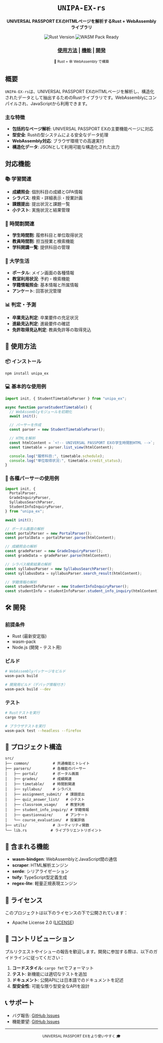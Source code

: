 <div align="center">

  <h1><code>UNIPA-EX-rs</code></h1>

<strong>UNIVERSAL PASSPORT EXのHTMLページを解析するRust + WebAssemblyライブラリ</strong>

  <p>
    <img src="https://img.shields.io/badge/rust-stable-brightgreen.svg?style=flat-square" alt="Rust Version" />
    <img src="https://img.shields.io/badge/wasm--pack-ready-orange.svg?style=flat-square" alt="WASM Pack Ready" />
  </p>

  <h3>
    <a href="#使用方法">使用方法</a>
    <span> | </span>
    <a href="#機能">機能</a>
    <span> | </span>
    <a href="#開発">開発</a>
  </h3>

<sub>🦀 Rust + 🕸 WebAssembly で構築</sub>

</div>

## 概要

`UNIPA-EX-rs`は、UNIVERSAL PASSPORT EXのHTMLページを解析し、構造化されたデータとして抽出するためのRustライブラリです。WebAssemblyにコンパイルされ、JavaScriptから利用できます。

### 主な特徴

- **包括的なページ解析**: UNIVERSAL PASSPORT EXの主要機能ページに対応
- **型安全**: Rustの型システムによる安全なデータ処理
- **WebAssembly対応**: ブラウザ環境での高速実行
- **構造化データ**: JSONとして利用可能な構造化された出力

## 対応機能

### 📚 学習関連

- **成績照会**: 個別科目の成績とGPA情報
- **シラバス**: 検索・詳細表示・授業計画
- **課題提出**: 提出状況と課題一覧
- **小テスト**: 実施状況と結果管理

### 📅 時間割関連

- **学生時間割**: 履修科目と単位取得状況
- **教員時間割**: 担当授業と検索機能
- **学科開講一覧**: 提供科目の管理

### 🏫 大学生活

- **ポータル**: メイン画面の各種情報
- **教室利用状況**: 予約・検索機能
- **学籍情報照会**: 基本情報と所属情報
- **アンケート**: 回答状況管理

### 📊 判定・予測

- **卒業見込判定**: 卒業要件の充足状況
- **進級見込判定**: 進級要件の確認
- **免許取得見込判定**: 教員免許等の取得見込

## 🚴 使用方法

### 📦 インストール

```bash
npm install unipa_ex
```

### 💻 基本的な使用例

```javascript
import init, { StudentTimetableParser } from "unipa_ex";

async function parseStudentTimetable() {
  // WebAssemblyモジュールを初期化
  await init();

  // パーサーを作成
  const parser = new StudentTimetableParser();

  // HTMLを解析
  const htmlContent = `<!-- UNIVERSAL PASSPORT EXの学生時間割HTML -->`;
  const timetable = parser.list_view(htmlContent);

  console.log("履修科目:", timetable.schedule);
  console.log("単位取得状況:", timetable.credit_status);
}
```

### 🔧 各種パーサーの使用例

```javascript
import init, {
  PortalParser,
  GradeInquiryParser,
  SyllabusSearchParser,
  StudentInfoInquiryParser,
} from "unipa_ex";

await init();

// ポータル画面の解析
const portalParser = new PortalParser();
const portalData = portalParser.parse(htmlContent);

// 成績照会の解析
const gradeParser = new GradeInquiryParser();
const gradeData = gradeParser.parse(htmlContent);

// シラバス検索結果の解析
const syllabusParser = new SyllabusSearchParser();
const syllabusData = syllabusParser.search_result(htmlContent);

// 学籍情報の解析
const studentInfoParser = new StudentInfoInquiryParser();
const studentInfo = studentInfoParser.student_info_inquiry(htmlContent);
```

## 🛠️ 開発

### 前提条件

- Rust (最新安定版)
- wasm-pack
- Node.js (開発・テスト用)

### ビルド

```bash
# WebAssemblyパッケージをビルド
wasm-pack build

# 開発用ビルド（デバッグ情報付き）
wasm-pack build --dev
```

### テスト

```bash
# Rustテストを実行
cargo test

# ブラウザテストを実行
wasm-pack test --headless --firefox
```


## 📁 プロジェクト構造

```
src/
├── common/           # 共通機能とトレイト
├── parsers/          # 各機能のパーサー
│   ├── portal/       # ポータル画面
│   ├── grades/       # 成績関連
│   ├── timetable/    # 時間割関連
│   ├── syllabus/     # シラバス
│   ├── assignment_submit/  # 課題提出
│   ├── quiz_answer_list/   # 小テスト
│   ├── classroom_usage/    # 教室利用
│   ├── student_info_inquiry/ # 学籍情報
│   ├── questionnaire/      # アンケート
│   └── course_evaluation/  # 授業評価
├── utils/            # ユーティリティ関数
└── lib.rs           # ライブラリエントリポイント
```

## 🔋 含まれる機能

- **wasm-bindgen**: WebAssemblyとJavaScript間の通信
- **scraper**: HTML解析エンジン
- **serde**: シリアライゼーション
- **tsify**: TypeScript型定義生成
- **regex-lite**: 軽量正規表現エンジン

## 📝 ライセンス

このプロジェクトは以下のライセンスの下で公開されています：

- Apache License 2.0 ([LICENSE](LICENSE))

## 🤝 コントリビューション

プルリクエストやイシューの報告を歓迎します。開発に参加する際は、以下のガイドラインに従ってください：

1. **コードスタイル**: `cargo fmt`でフォーマット
2. **テスト**: 新機能には適切なテストを追加
3. **ドキュメント**: 公開APIには日本語でのドキュメントを記述
4. **型安全性**: 可能な限り型安全なAPIを設計

## 📞 サポート

- バグ報告: [GitHub Issues](https://github.com/nusu-github/UNIPA-EX-rs/issues)
- 機能要望: [GitHub Issues](https://github.com/nusu-github/UNIPA-EX-rs/issues)

---

<div align="center">
  <sub>UNIVERSAL PASSPORT EXをより使いやすく 🎓</sub>
</div>
